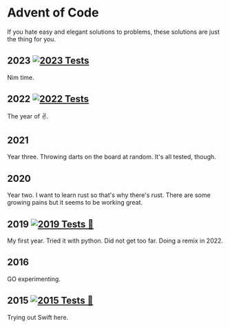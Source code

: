 # Advent of Code

If you hate easy and elegant solutions to problems, these solutions are just the thing for you.

## 2023 [![2023 Tests](https://github.com/portrik/adventofcode/actions/workflows/2023.yaml/badge.svg)](https://github.com/portrik/adventofcode/actions/workflows/2023.yaml)

Nim time.

## 2022 [![2022 Tests](https://github.com/tehSIRius/adventofcode/actions/workflows/2022.yaml/badge.svg?branch=master)](https://github.com/tehSIRius/adventofcode/actions/workflows/2022.yaml)

The year of ✌️.

## 2021

Year three. Throwing darts on the board at random. It's all tested, though.

## 2020

Year two. I want to learn rust so that's why there's rust. There are some growing pains but it seems to be working great.

## 2019 [![2019 Tests 🧪](https://github.com/portrik/adventofcode/actions/workflows/2019.yml/badge.svg)](https://github.com/portrik/adventofcode/actions/workflows/2019.yml)

My first year. Tried it with python. Did not get too far. Doing a remix in 2022.

## 2016

GO experimenting.

## 2015 [![2015 Tests 🧪](https://github.com/portrik/adventofcode/actions/workflows/2015.yaml/badge.svg)](https://github.com/portrik/adventofcode/actions/workflows/2015.yaml)

Trying out Swift here.
